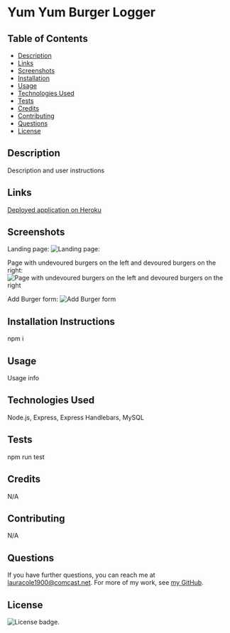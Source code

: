 # Yum Yum Burger Logger

## Table of Contents

* [Description](#description)
* [Links](#links)
* [Screenshots](#screenshots)
* [Installation](#installation)
* [Usage](#usage)
* [Technologies Used](#technologies)
* [Tests](#tests)
* [Credits](#credits)
* [Contributing](#contributing)
* [Questions](#questions)
* [License](#license)

## Description

Description and user instructions

## Links

[Deployed application on Heroku](https://floating-lake-94290.herokuapp.com/)

## Screenshots

Landing page:
![Landing page:](public/assets/landing-page-screenshot.png)

Page with undevoured burgers on the left and devoured burgers on the right:
![Page with undevoured burgers on the left and devoured burgers on the right](public/assets/notes-page-with-notes-screenshot.png)

Add Burger form:
![Add Burger form](public/assets/notes-page-previous-note-screenshot.png)

## Installation Instructions

npm i

## Usage

Usage info

## Technologies Used

Node.js, Express, Express Handlebars, MySQL

## Tests

npm run test

## Credits

N/A

## Contributing

N/A

## Questions

If you have further questions, you can reach me at lauracole1900@comcast.net. For more of my work, see [my GitHub](https://github.com/LauraCole1900).

## License

![License badge](https://img.shields.io/badge/license-MIT-brightgreen).